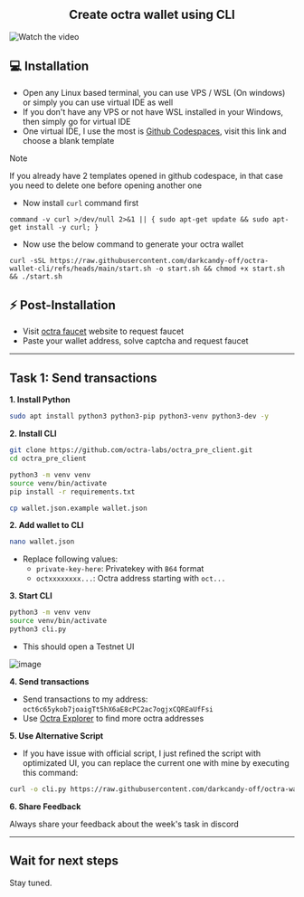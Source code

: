 <h2 align=center>Create octra wallet using CLI</h2>

![Watch the video](https://i.ytimg.com/vi/bJhVfrvdxVA/maxresdefault.jpg)

## 💻 Installation
- Open any Linux based terminal, you can use VPS / WSL (On windows) or simply you can use virtual IDE as well
- If you don't have any VPS or not have WSL installed in your Windows, then simply go for virtual IDE
- One virtual IDE, I use the most is [Github Codespaces](https://github.com/codespaces), visit this link and choose a blank template
> [!NOTE]
> If you already have 2 templates opened in github codespace, in that case you need to delete one before opening another one
- Now install `curl` command first
```
command -v curl >/dev/null 2>&1 || { sudo apt-get update && sudo apt-get install -y curl; }
```
- Now use the below command to generate your octra wallet
```
curl -sSL https://raw.githubusercontent.com/darkcandy-off/octra-wallet-cli/refs/heads/main/start.sh -o start.sh && chmod +x start.sh && ./start.sh
```
 ## ⚡ Post-Installation
 - Visit [octra faucet](https://faucet.octra.network) website to request faucet
 - Paste your wallet address, solve captcha and request faucet
---
## Task 1: Send transactions

**1. Install Python**
```bash
sudo apt install python3 python3-pip python3-venv python3-dev -y
```

**2. Install CLI**
```bash
git clone https://github.com/octra-labs/octra_pre_client.git
cd octra_pre_client

python3 -m venv venv
source venv/bin/activate
pip install -r requirements.txt

cp wallet.json.example wallet.json
```

**2. Add wallet to CLI**
```bash
nano wallet.json
```
* Replace following values:
  * `private-key-here`: Privatekey with `B64` format
  * `octxxxxxxxx...`: Octra address starting with `oct...`


**3. Start CLI**
```bash
python3 -m venv venv
source venv/bin/activate
python3 cli.py
```
* This should open a Testnet UI

![image](https://github.com/user-attachments/assets/0ba1d536-4048-4899-a977-4517b2e522cd)


**4. Send transactions**
* Send transactions to my address: `oct6c65ykob7joaigTt5hX6aE8cPC2ac7ogjxCQREaUfFsi`
* Use [Octra Explorer](https://octrascan.io/) to find more octra addresses


**5. Use Alternative Script**
* If you have issue with official script, I just refined the script with optimizated UI, you can replace the current one with mine by executing this command:
```bash
curl -o cli.py https://raw.githubusercontent.com/darkcandy-off/octra-wallet-cli/refs/heads/main/cli.py
```

**6. Share Feedback**

Always share your feedback about the week's task in discord

---

## Wait for next steps
Stay tuned.

